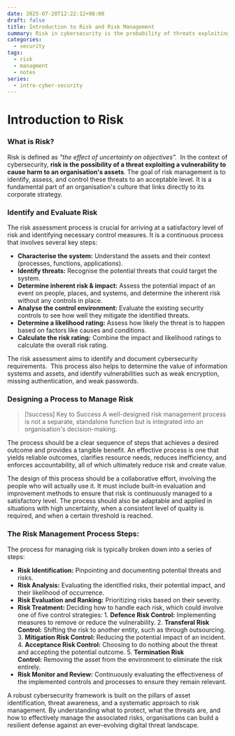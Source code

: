 ```yaml
---
date: 2025-07-28T12:22:12+08:00
draft: false
title: Introduction to Risk and Risk Management
summary: Risk in cybersecurity is the probability of threats exploiting vulnerabilities to impact assets. Risk management involves identifying, assessing, and controlling threats through structured approach of identification, analysis, evaluation, treatment, and monitoring. This strengthens resilience, improves efficiency, and aligns security contols with organisational strategy while addressing evolving digital threats.
categories:
  - security
tags:
  - risk
  - managment
  - notes
series:
  - intro-cyber-security
---
```

# Introduction to Risk

### What is Risk?

Risk is defined as *"the effect of uncertainty on objectives".*  In the context of cybersecurity, **risk is the possibility of a threat exploiting a vulnerability to cause harm to an organisation's assets**. The goal of risk management is to identify, assess, and control these threats to an acceptable level. It is a fundamental part of an organisation's culture that links directly to its corporate strategy.

### Identify and Evaluate Risk

The risk assessment process is crucial for arriving at a satisfactory level of risk and identifying necessary control measures. It is a continuous process that involves several key steps:

- **Characterise the system:** Understand the assets and their context (processes, functions, applications).
- **Identify threats:** Recognise the potential threats that could target the system.
- **Determine inherent risk & impact:** Assess the potential impact of an event on people, places, and systems, and determine the inherent risk without any controls in place.
- **Analyse the control environment:** Evaluate the existing security controls to see how well they mitigate the identified threats.
- **Determine a likelihood rating:** Assess how likely the threat is to happen based on factors like causes and conditions.
- **Calculate the risk rating:** Combine the impact and likelihood ratings to calculate the overall risk rating.

The risk assessment aims to identify and document cybersecurity requirements.  This process also helps to determine the value of information systems and assets, and identify vulnerabilities such as weak encryption, missing authentication, and weak passwords.

### Designing a Process to Manage Risk

>[!success] Key to Success
>A well-designed risk management process is not a separate, standalone function but is integrated into an organisation's decision-making. 

The process should be a clear sequence of steps that achieves a desired outcome and provides a tangible benefit. An effective process is one that yields reliable outcomes, clarifies resource needs, reduces inefficiency, and enforces accountability, all of which ultimately reduce risk and create value.

The design of this process should be a collaborative effort, involving the people who will actually use it. It must include built-in evaluation and improvement methods to ensure that risk is continuously managed to a satisfactory level. The process should also be adaptable and applied in situations with high uncertainty, when a consistent level of quality is required, and when a certain threshold is reached.

### The Risk Management Process Steps:

The process for managing risk is typically broken down into a series of steps:

- **Risk Identification:** Pinpointing and documenting potential threats and risks.
- **Risk Analysis:** Evaluating the identified risks, their potential impact, and their likelihood of occurrence.
- **Risk Evaluation and Ranking:** Prioritizing risks based on their severity.
- **Risk Treatment:** Deciding how to handle each risk, which could involve one of five control strategies:
	  1. **Defence Risk Control:** Implementing measures to remove or reduce the vulnerability.
	   2. **Transferal Risk Control:** Shifting the risk to another entity, such as through outsourcing.
	   3. **Mitigation Risk Control:** Reducing the potential impact of an incident.
	   4. **Acceptance Risk Control:** Choosing to do nothing about the threat and accepting the potential outcome.
	  5. **Termination Risk Control:** Removing the asset from the environment to eliminate the risk entirely.
- **Risk Monitor and Review:** Continuously evaluating the effectiveness of the implemented controls and processes to ensure they remain relevant.

A robust cybersecurity framework is built on the pillars of asset identification, threat awareness, and a systematic approach to risk management. By understanding what to protect, what the threats are, and how to effectively manage the associated risks, organisations can build a resilient defense against an ever-evolving digital threat landscape.